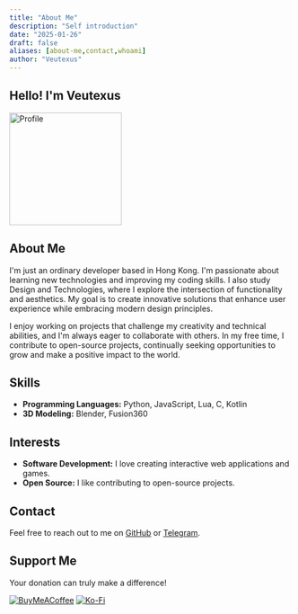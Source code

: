 ```yaml
---
title: "About Me"
description: "Self introduction"
date: "2025-01-26"
draft: false
aliases: [about-me,contact,whoami]
author: "Veutexus"
---
```


## Hello! I'm Veutexus

<img src="../../imgs/profile.png" alt="Profile" width="200" height="200">

## About Me
I'm just an ordinary developer based in Hong Kong. I'm passionate about learning new technologies and improving my coding skills. I also study Design and Technologies, where I explore the intersection of functionality and aesthetics. My goal is to create innovative solutions that enhance user experience while embracing modern design principles.

I enjoy working on projects that challenge my creativity and technical abilities, and I'm always eager to collaborate with others. In my free time, I contribute to open-source projects, continually seeking opportunities to grow and make a positive impact to the world.

## Skills
- **Programming Languages:** Python, JavaScript, Lua, C, Kotlin
- **3D Modeling:** Blender, Fusion360

## Interests
- **Software Development:** I love creating interactive web applications and games.
- **Open Source:** I like contributing to open-source projects.

## Contact
Feel free to reach out to me on [GitHub](https://github.com/G0246) or [Telegram](https://t.me/veutexus).

## Support Me
Your donation can truly make a difference!

[![BuyMeACoffee](https://img.shields.io/badge/Buy%20Me%20a%20Coffee-ffdd00?style=for-the-badge&logo=buy-me-a-coffee&logoColor=black)](https://buymeacoffee.com/veutexus)
[![Ko-Fi](https://img.shields.io/badge/Ko--fi-F16061?style=for-the-badge&logo=ko-fi&logoColor=white)](https://ko-fi.com/veutexus) 
